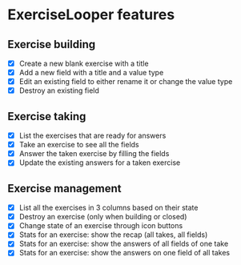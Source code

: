 # ExerciseLooper features

## Exercise building

 - [x] Create a new blank exercise with a title
 - [x] Add a new field with a title and a value type
 - [x] Edit an existing field to either rename it or change the value type
 - [x] Destroy an existing field

## Exercise taking

 - [x] List the exercises that are ready for answers
 - [x] Take an exercise to see all the fields
 - [x] Answer the taken exercise by filling the fields
 - [x] Update the existing answers for a taken exercise

## Exercise management

 - [x] List all the exercises in 3 columns based on their state
 - [x] Destroy an exercise (only when building or closed)
 - [x] Change state of an exercise through icon buttons
 - [x] Stats for an exercise: show the recap (all takes, all fields)
 - [x] Stats for an exercise: show the answers of all fields of one take
 - [x] Stats for an exercise: show the answers on one field of all takes
